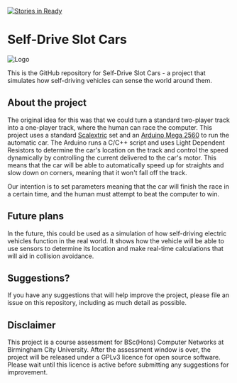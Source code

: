 [![Stories in Ready](https://badge.waffle.io/SelfDriveSlotCars/Track.png?label=ready&title=Ready)](https://waffle.io/SelfDriveSlotCars/Track?utm_source=badge)
# Self-Drive Slot Cars

![Logo](https://github.com/SelfDriveSlotCars/SelfDriveSlotCars/blob/OLD/logo.jpg)

This is the GitHub repository for Self-Drive Slot Cars - a project that simulates how self-driving vehicles can sense the world around them.

## About the project
The original idea for this was that we could turn a standard two-player track into a one-player track, where the human can race the computer. This project uses a standard [Scalextric](https://www.scalextric.com/uk-en/) set and an [Arduino Mega 2560](https://www.arduino.cc/en/Main/arduinoBoardMega2560) to run the automatic car. The Arduino runs a C/C++ script and uses Light Dependent Resistors to determine the car's location on the track and control the speed dynamically by controlling the current delivered to the car's motor. This means that the car will be able to automatically speed up for straights and slow down on corners, meaning that it won't fall off the track.

Our intention is to set parameters meaning that the car will finish the race in a certain time, and the human must attempt to beat the computer to win.

## Future plans
In the future, this could be used as a simulation of how self-driving electric vehicles function in the real world. It shows how the vehicle will be able to use sensors to determine its location and make real-time calculations that will aid in collision avoidance.

## Suggestions?
If you have any suggestions that will help improve the project, please file an issue on this repository, including as much detail as possible.

## Disclaimer
This project is a course assessment for BSc(Hons) Computer Networks at Birmingham City University. After the assessment window is over, the project will be released under a GPLv3 licence for open source software. Please wait until this licence is active before submitting any suggestions for improvement.
